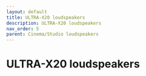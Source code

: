 ```yaml
---
layout: default
title: ULTRA-X20 loudspeakers
description: ULTRA-X20 loudspeakers
nav_order: 5
parent: Cinema/Studio loudspeakers
---
```


# ULTRA-X20 loudspeakers
